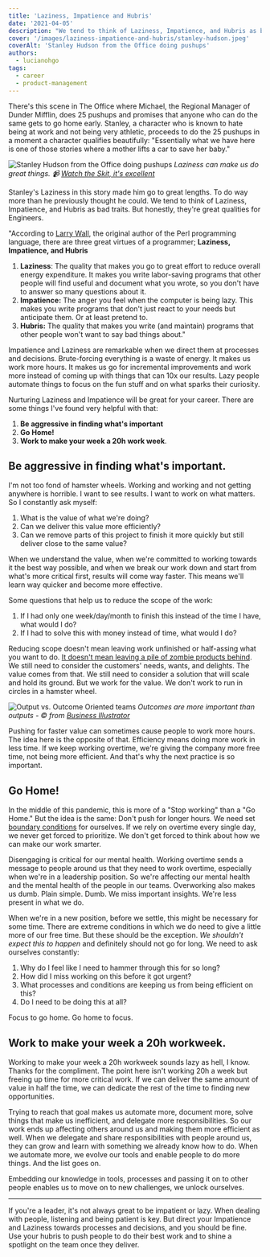 ```yaml
---
title: 'Laziness, Impatience and Hubris'
date: '2021-04-05'
description: "We tend to think of Laziness, Impatience, and Hubris as bad traits. But honestly, they're great qualities for Engineers. Learn how to nurture them 😉"
cover: '/images/laziness-impatience-and-hubris/stanley-hudson.jpeg'
coverAlt: 'Stanley Hudson from the Office doing pushups'
authors:
  - lucianohgo
tags:
  - career
  - product-management
---
```


There's this scene in The Office where Michael, the Regional Manager of Dunder Mifflin, does 25 pushups and promises that anyone who can do the same gets to go home early. Stanley, a character who is known to hate being at work and not being very athletic, proceeds to do the 25 pushups in a moment a character qualifies beautifully: "Essentially what we have here is one of those stories where a mother lifts a car to save her baby."

![Stanley Hudson from the Office doing pushups](/images/laziness-impatience-and-hubris/stanley-hudson.jpeg)
*Laziness can make us do great things. 📹 [Watch the Skit, it's excellent](https://youtu.be/0S0tUjipw2c)*

Stanley's Laziness in this story made him go to great lengths. To do way more than he previously thought he could. We tend to think of Laziness, Impatience, and Hubris as bad traits. But honestly, they're great qualities for Engineers.

"According to [Larry Wall](https://en.wikipedia.org/wiki/Larry_Wall), the original author of the Perl programming language, there are three great virtues of a programmer; **Laziness, Impatience, and Hubris**

1. **Laziness**: The quality that makes you go to great effort to reduce overall energy expenditure. It makes you write labor-saving programs that other people will find useful and document what you wrote, so you don't have to answer so many questions about it.
2. **Impatience:** The anger you feel when the computer is being lazy. This makes you write programs that don't just react to your needs but anticipate them. Or at least pretend to.
3. **Hubris:** The quality that makes you write (and maintain) programs that other people won't want to say bad things about."

Impatience and Laziness are remarkable when we direct them at processes and decisions. Brute-forcing everything is a waste of energy. It makes us work more hours. It makes us go for incremental improvements and work more instead of coming up with things that can 10x our results. Lazy people automate things to focus on the fun stuff and on what sparks their curiosity.

Nurturing Laziness and Impatience will be great for your career. There are some things I've found very helpful with that:

1. **Be aggressive in finding what's important**
2. **Go Home!**
3. **Work to make your week a 20h work week**.

## Be aggressive in finding what's important.

I'm not too fond of hamster wheels. Working and working and not getting anywhere is horrible. I want to see results. I want to work on what matters. So I constantly ask myself:

1. What is the value of what we're doing?
2. Can we deliver this value more efficiently?
3. Can we remove parts of this project to finish it more quickly but still deliver close to the same value?

When we understand the value, when we're committed to working towards it the best way possible, and when we break our work down and start from what's more critical first, results will come way faster. This means we'll learn way quicker and become more effective.

Some questions that help us to reduce the scope of the work:

1. If I had only one week/day/month to finish this instead of the time I have, what would I do?
2. If I had to solve this with money instead of time, what would I do?

Reducing scope doesn't mean leaving work unfinished or half-assing what you want to do. [It doesn't mean leaving a pile of zombie products behind](/posts/too-much-minimum-too-little-viable).  We still need to consider the customers' needs, wants, and delights. The value comes from that. We still need to consider a solution that will scale and hold its ground. But we work for the value. We don't work to run in circles in a hamster wheel.

![Output vs. Outcome Oriented teams](/images/laziness-impatience-and-hubris/outcomes-vs-outputs.jpeg)
*Outcomes are more important than outputs - © from [Business Illustrator](https://www.businessillustrator.com/output-vs-outcome-cartoon/)*

Pushing for faster value can sometimes cause people to work more hours. The idea here is the opposite of that. Efficiency means doing more work in less time. If we keep working overtime, we're giving the company more free time, not being more efficient. And that's why the next practice is so important.

## Go Home!

In the middle of this pandemic, this is more of a "Stop working" than a "Go Home." But the idea is the same: Don't push for longer hours. We need set [boundary conditions](/posts/practice-does-not-make-perfect#add-more-boundary-conditions) for ourselves. If we rely on overtime every single day, we never get forced to prioritize. We don't get forced to think about how we can make our work smarter.

Disengaging is critical for our mental health. Working overtime sends a message to people around us that they need to work overtime, especially when we're in a leadership position. So we're affecting our mental health and the mental health of the people in our teams. Overworking also makes us dumb. Plain simple. Dumb. We miss important insights. We're less present in what we do.

When we're in a new position, before we settle, this might be necessary for some time. There are extreme conditions in which we do need to give a little more of our free time. But these should be the exception. *We shouldn't expect this to happen* and definitely should not go for long. We need to ask ourselves constantly:

1. Why do I feel like I need to hammer through this for so long?
2. How did I miss working on this before it got urgent?
3. What processes and conditions are keeping us from being efficient on this?
4. Do I need to be doing this at all?

Focus to go home. Go home to focus.

## Work to make your week a 20h workweek.

Working to make your week a 20h workweek sounds lazy as hell, I know. Thanks for the compliment. The point here isn't working 20h a week but freeing up time for more critical work. If we can deliver the same amount of value in half the time, we can dedicate the rest of the time to finding new opportunities.

Trying to reach that goal makes us automate more, document more, solve things that make us inefficient, and delegate more responsibilities. So our work ends up affecting others around us and making them more efficient as well. When we delegate and share responsibilities with people around us, they can grow and learn with something we already know how to do. When we automate more, we evolve our tools and enable people to do more things. And the list goes on.

Embedding our knowledge in tools, processes and passing it on to other people enables us to move on to new challenges, we unlock ourselves.

---

If you're a leader, it's not always great to be impatient or lazy. When dealing with people, listening and being patient is key. But direct your Impatience and Laziness towards processes and decisions, and you should be fine. Use your hubris to push people to do their best work and to shine a spotlight on the team once they deliver.
